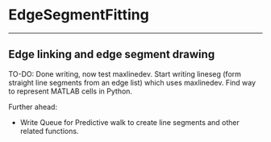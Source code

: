 # EdgeSegmentFitting
-----------------------------------------------------------
Edge linking and edge segment drawing
-----------------------------------------------------------

TO-DO:
Done writing, now test maxlinedev. Start writing lineseg (form straight line segments from an edge list) which uses maxlinedev. Find way to represent MATLAB cells in Python. 

Further ahead: 
- Write Queue for Predictive walk to create line segments and other related functions.
